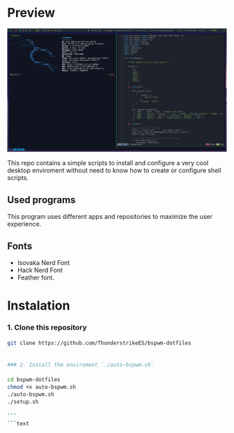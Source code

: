 # Preview
<p align="center">
  <img src="screenshots/1.png">
</p>

This repo contains a simple scripts to install and configure a very cool desktop enviroment without need to know how to create or configure shell scripts.

## Used programs

This program uses different apps and repositories to maximize the user experience.

## Fonts

- Isovaka Nerd Font
- Hack Nerd Font
- Feather font.

# Instalation

### 1. Clone this repository

````bash
git clone https://github.com/ThunderstrikeES/bspwm-dotfiles


### 2. Install the enviroment `./auto-bspwm.sh`

cd bspwm-dotfiles
chmod +x auto-bspwm.sh
./auto-bspwm.sh
./setup.sh

```
```text

